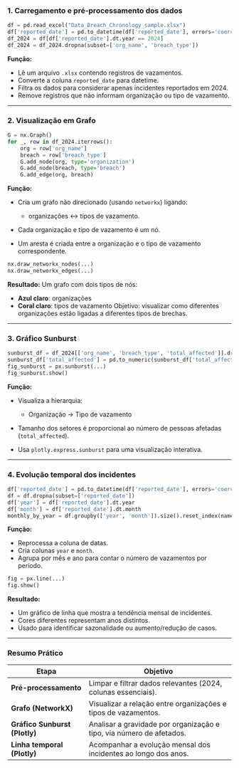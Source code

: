 ### **1. Carregamento e pré-processamento dos dados**

```python
df = pd.read_excel("Data_Breach_Chronology_sample.xlsx")
df['reported_date'] = pd.to_datetime(df['reported_date'], errors='coerce')
df_2024 = df[df['reported_date'].dt.year == 2024]
df_2024 = df_2024.dropna(subset=['org_name', 'breach_type'])
```

**Função:**

* Lê um arquivo `.xlsx` contendo registros de vazamentos.
* Converte a coluna `reported_date` para datetime.
* Filtra os dados para considerar apenas incidentes reportados em 2024.
* Remove registros que não informam organização ou tipo de vazamento.

---

### **2. Visualização em Grafo**

```python
G = nx.Graph()
for _, row in df_2024.iterrows():
    org = row['org_name']
    breach = row['breach_type']
    G.add_node(org, type='organization')
    G.add_node(breach, type='breach')
    G.add_edge(org, breach)
```

**Função:**

* Cria um grafo não direcionado (usando `networkx`) ligando:

  * organizações ↔ tipos de vazamento.
* Cada organização e tipo de vazamento é um nó.
* Um aresta é criada entre a organização e o tipo de vazamento correspondente.

```python
nx.draw_networkx_nodes(...) 
nx.draw_networkx_edges(...)
```

**Resultado:**
Um grafo com dois tipos de nós:

* **Azul claro**: organizações
* **Coral claro**: tipos de vazamento
  Objetivo: visualizar como diferentes organizações estão ligadas a diferentes tipos de brechas.

---

### **3. Gráfico Sunburst**

```python
sunburst_df = df_2024[['org_name', 'breach_type', 'total_affected']].dropna()
sunburst_df['total_affected'] = pd.to_numeric(sunburst_df['total_affected'], errors='coerce').fillna(0)
fig_sunburst = px.sunburst(...)
fig_sunburst.show()
```

**Função:**

* Visualiza a hierarquia:

  * Organização → Tipo de vazamento
* Tamanho dos setores é proporcional ao número de pessoas afetadas (`total_affected`).
* Usa `plotly.express.sunburst` para uma visualização interativa.

---

### **4. Evolução temporal dos incidentes**

```python
df['reported_date'] = pd.to_datetime(df['reported_date'], errors='coerce')
df = df.dropna(subset=['reported_date'])
df['year'] = df['reported_date'].dt.year
df['month'] = df['reported_date'].dt.month
monthly_by_year = df.groupby(['year', 'month']).size().reset_index(name='num_vazamentos')
```

**Função:**

* Reprocessa a coluna de datas.
* Cria colunas `year` e `month`.
* Agrupa por mês e ano para contar o número de vazamentos por período.

```python
fig = px.line(...)
fig.show()
```

**Resultado:**

* Um gráfico de linha que mostra a tendência mensal de incidentes.
* Cores diferentes representam anos distintos.
* Usado para identificar sazonalidade ou aumento/redução de casos.

---

### **Resumo Prático**

| Etapa                         | Objetivo                                                             |
| ----------------------------- | -------------------------------------------------------------------- |
| **Pré-processamento**         | Limpar e filtrar dados relevantes (2024, colunas essenciais).        |
| **Grafo (NetworkX)**          | Visualizar a relação entre organizações e tipos de vazamentos.       |
| **Gráfico Sunburst (Plotly)** | Analisar a gravidade por organização e tipo, via número de afetados. |
| **Linha temporal (Plotly)**   | Acompanhar a evolução mensal dos incidentes ao longo dos anos.       |
